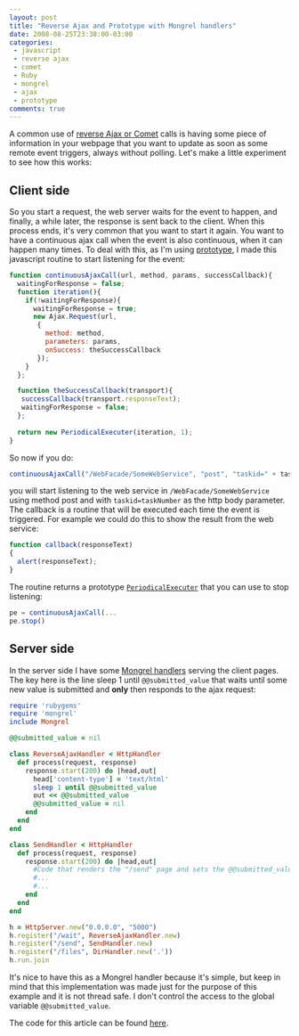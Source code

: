 ```yaml
---
layout: post
title: "Reverse Ajax and Prototype with Mongrel handlers"
date: 2008-08-25T23:38:00-03:00
categories:
 - javascript
 - reverse ajax
 - comet
 - Ruby
 - mongrel
 - ajax
 - prototype
comments: true
---
```

A common use of [reverse Ajax or Comet](http://en.wikipedia.org/wiki/Reverse_Ajax) calls is having some piece of information in your webpage that you want to update as soon as some remote event triggers, always without polling. Let's make a little experiment to see how this works:

Client side
-----------

So you start a request, the web server waits for the event to happen, and finally, a while later, the response is sent back to the client. When this process ends, it's very common that you want to start it again. You want to have a continuous ajax call when the event is also continuous, when it can happen many times.
To deal with this, as I'm using [prototype](http://www.prototypejs.org/), I made this javascript routine to start listening for the event:

```javascript
function continuousAjaxCall(url, method, params, successCallback){
  waitingForResponse = false;
  function iteration(){
    if(!waitingForResponse){
      waitingForResponse = true;
      new Ajax.Request(url, 
       {
         method: method,
         parameters: params,
         onSuccess: theSuccessCallback
       });
    }
  };

  function theSuccessCallback(transport){
   successCallback(transport.responseText);
   waitingForResponse = false;
  };
  
  return new PeriodicalExecuter(iteration, 1);
} 
```

So now if you do:

```javascript
continuousAjaxCall("/WebFacade/SomeWebService", "post", "taskid=" + taskNumber, callback);
```

you will start listening to the web service in `/WebFacade/SomeWebService` using method post and with `taskid=taskNumber` as the http body parameter.
The callback is a routine that will be executed each time the event is triggered. For example we could do this to show the result from the web service:

```javascript
function callback(responseText)
{
  alert(responseText);
}
```

The routine returns a prototype [`PeriodicalExecuter`](http://www.prototypejs.org/api/periodicalExecuter) that you can use to stop listening:

```javascript
pe = continuousAjaxCall(...
pe.stop()
```

Server side
-----------

In the server side I have some [Mongrel handlers](/blog/2008/08/24/standalone-mongrel-handler-hello-world) serving the client pages. The key here is the line sleep 1 until `@@submitted_value` that waits until some new value is submitted and **only** then responds to the ajax request:

```ruby
require 'rubygems'
require 'mongrel'
include Mongrel

@@submitted_value = nil

class ReverseAjaxHandler < HttpHandler
  def process(request, response)
    response.start(200) do |head,out|
      head['content-type'] = 'text/html'
      sleep 1 until @@submitted_value
      out << @@submitted_value
      @@submitted_value = nil
    end
  end
end

class SendHandler < HttpHandler
  def process(request, response)
    response.start(200) do |head,out|
      #Code that renders the "/send" page and sets the @@submitted_value
      #...  
      #...  
    end
  end
end

h = HttpServer.new("0.0.0.0", "5000")
h.register("/wait", ReverseAjaxHandler.new)
h.register("/send", SendHandler.new)
h.register("/files", DirHandler.new('.'))
h.run.join
```

It's nice to have this as a Mongrel handler because it's simple, but keep in mind that this implementation was made just for the purpose of this example and it is not thread safe. I don't control the access to the global variable `@@submitted_value`.

The code for this article can be found [here](http://dcadenas.googlepages.com/ReverseAjaxExperiment.zip).
